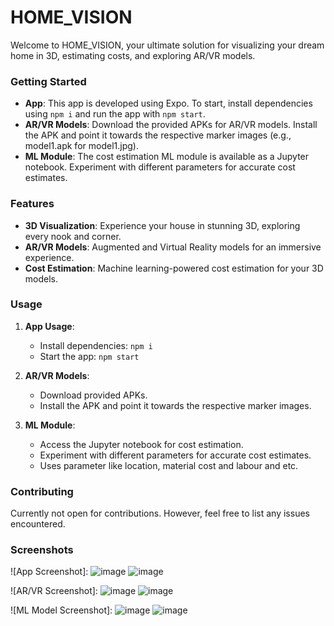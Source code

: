 # HOME_VISION

Welcome to HOME_VISION, your ultimate solution for visualizing your dream home in 3D, estimating costs, and exploring AR/VR models.

### Getting Started
- **App**: This app is developed using Expo. To start, install dependencies using `npm i` and run the app with `npm start`.
- **AR/VR Models**: Download the provided APKs for AR/VR models. Install the APK and point it towards the respective marker images (e.g., model1.apk for model1.jpg).
- **ML Module**: The cost estimation ML module is available as a Jupyter notebook. Experiment with different parameters for accurate cost estimates.

### Features
- **3D Visualization**: Experience your house in stunning 3D, exploring every nook and corner.
- **AR/VR Models**: Augmented and Virtual Reality models for an immersive experience.
- **Cost Estimation**: Machine learning-powered cost estimation for your 3D models.

### Usage
1. **App Usage**:
   - Install dependencies: `npm i`
   - Start the app: `npm start`

2. **AR/VR Models**:
   - Download provided APKs.
   - Install the APK and point it towards the respective marker images.

3. **ML Module**:
   - Access the Jupyter notebook for cost estimation.
   - Experiment with different parameters for accurate cost estimates.
   - Uses parameter like location, material cost and labour and etc. 

### Contributing
Currently not open for contributions. However, feel free to list any issues encountered.

### Screenshots
![App Screenshot]:
![image](https://github.com/ShreeveshKumar/HOME_VISION/assets/115733778/d5a002db-6a49-4562-85f7-c0280b3d2ec7)  ![image](https://github.com/ShreeveshKumar/HOME_VISION/assets/115733778/3d7c0756-6ec6-42b9-981d-2317df2af2f7)


![AR/VR Screenshot]:
![image](https://github.com/ShreeveshKumar/HOME_VISION/assets/115733778/9ce6d00d-718d-4cb2-97dd-60cdfd5cee6a)  ![image](https://github.com/ShreeveshKumar/HOME_VISION/assets/115733778/c50259e7-a40d-480c-bca5-4502082e4e2e)



![ML Model Screenshot]:
![image](https://github.com/ShreeveshKumar/HOME_VISION/assets/115733778/c65504f7-9dde-40f9-bfc1-38f807681874) ![image](https://github.com/ShreeveshKumar/HOME_VISION/assets/115733778/3fef9665-6341-4358-8365-263f93121c92)


